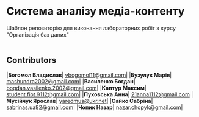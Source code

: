 # Система аналізу медіа-контенту

Шаблон репозиторію для виконання лабораторних робіт з курсу "Організація баз даних"
<br />
<br />
## Contributors
|**Богомол Владислав**| vbogomol11@gmail.com|
|**Бузулук Марія**| mashundra2002@gmail.com|
|**Василенко Богдан**| bogdan.vasilenko.2002@gmail.com|
|**Каптур Максим**| student.fiot.9112@gmail.com|
|**Пуховська Анна**| 21anna1112@gmail.com
|**Мусійчук Ярослав**| yaredmus@ukr.net|
|**Сайко Сабріна**| sabrinas.ua82@gmail.com|
|**Чопик Назар**| nazar.chopyk@gmail.com|


